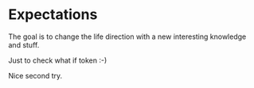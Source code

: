 # Expectations

The goal is to change the life direction with a new interesting knowledge and stuff.

Just to check what if token :-)

Nice second try. 